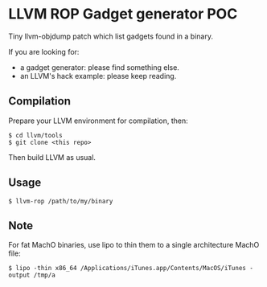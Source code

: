 
# LLVM ROP Gadget generator POC

Tiny llvm-objdump patch which list gadgets found in a binary.

If you are looking for:
 - a gadget generator: please find something else.
 - an LLVM's hack example: please keep reading.

## Compilation

Prepare your LLVM environment for compilation, then:

```shell
$ cd llvm/tools
$ git clone <this repo> 
```

Then build LLVM as usual.


## Usage

```shell
$ llvm-rop /path/to/my/binary
```

## Note

For fat MachO binaries, use lipo to thin them to a single architecture MachO file:

```shell
$ lipo -thin x86_64 /Applications/iTunes.app/Contents/MacOS/iTunes -output /tmp/a
```


